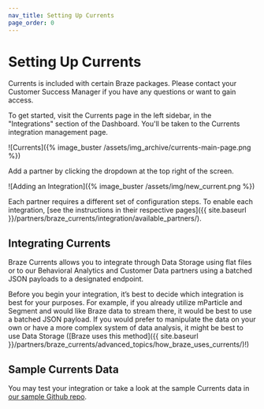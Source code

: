 ```yaml
---
nav_title: Setting Up Currents
page_order: 0
---
```


# Setting Up Currents

Currents is included with certain Braze packages. Please contact your Customer Success Manager if you have any questions or want to gain access.

To get started, visit the Currents page in the left sidebar, in the "Integrations" section of the Dashboard. You'll be taken to the Currents integration management page.

![Currents]({% image_buster /assets/img_archive/currents-main-page.png %})

Add a partner by clicking the dropdown at the top right of the screen.

![Adding an Integration]({% image_buster /assets/img/new_current.png %})

Each partner requires a different set of configuration steps. To enable each integration, [see the instructions in their respective pages]({{ site.baseurl }}/partners/braze_currents/integration/available_partners/).

## Integrating Currents

Braze Currents allows you to integrate through Data Storage using flat files or to our Behavioral Analytics and Customer Data partners using a batched JSON payloads to a designated endpoint.  

Before you begin your integration, it’s best to decide which integration is best for your purposes. For example, if you already utilize mParticle and Segment and would like Braze data to stream there, it would be best to use a batched JSON payload. If you would prefer to manipulate the data on your own or have a more complex system of data analysis, it might be best to use Data Storage ([Braze uses this method]({{ site.baseurl }}/partners/braze_currents/advanced_topics/how_braze_uses_currents/)!)

## Sample Currents Data

You may test your integration or take a look at the sample Currents data in [our sample Github repo](https://github.com/Appboy/currents-examples).

